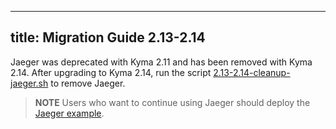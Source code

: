 
---
title: Migration Guide 2.13-2.14
---

Jaeger was deprecated with Kyma 2.11 and has been removed with Kyma 2.14. After upgrading to Kyma 2.14, run the script [2.13-2.14-cleanup-jaeger.sh](./assets/2.13-2.14-cleanup-jaeger.sh) to remove Jaeger.
> **NOTE** Users who want to continue using Jaeger should deploy the [Jaeger example](https://github.com/kyma-project/examples/tree/main/jaeger). 